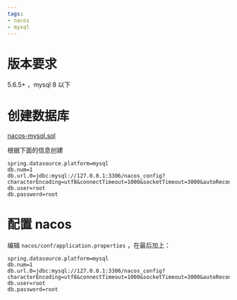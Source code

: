 ```yaml
---
tags:
- nacos
- mysql
---
```


# 版本要求

5.6.5+ ，mysql 8 以下

# 创建数据库

 [nacos-mysql.sql](data\nacos-mysql.sql) 

根据下面的信息创建

```
spring.datasource.platform=mysql
db.num=1
db.url.0=jdbc:mysql://127.0.0.1:3306/nacos_config?
characterEncoding=utf8&connectTimeout=1000&socketTimeout=3000&autoReconnect=true
db.user=root
db.password=root
```

# 配置 nacos

编辑 `nacos/conf/application.properties` ，在最后加上：

```
spring.datasource.platform=mysql
db.num=1
db.url.0=jdbc:mysql://127.0.0.1:3306/nacos_config?
characterEncoding=utf8&connectTimeout=1000&socketTimeout=3000&autoReconnect=true
db.user=root
db.password=root
```









